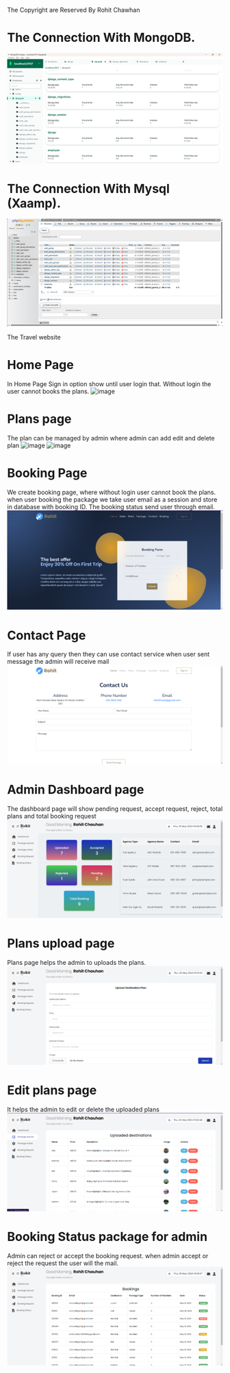 The Copyright are Reserved By Rohit Chawhan

# The Connection With MongoDB.
![alt text](image.png)

# The Connection With Mysql (Xaamp).
![alt text](image-1.png)

The Travel website
# Home Page
In Home Page Sign in option show until user login that. Without login the user cannot books the plans.
![image](https://github.com/LordMelodias/Summer/assets/105154639/d0790c72-ca93-40a2-8d1c-8cccaa62baea)

# Plans page 
The plan can be managed by admin where admin can add edit and delete plan
![image](https://github.com/LordMelodias/Summer/assets/105154639/c51e6382-b853-4391-a7f9-59e88d4f070a)
![image](https://github.com/LordMelodias/Summer/assets/105154639/91c06894-7a27-48f4-a4d4-06f008679f7f)

# Booking Page 
We create booking page, where without login user cannot book the plans. when user booking the package we take user email as a session and store in database with booking ID. The booking status send user through email.
![alt text](image-2.png)

# Contact Page
If user has any query then they can use contact service when user sent message the admin will receive mail
![alt text](image-3.png)

# Admin Dashboard page
The dashboard page will show pending request, accept request, reject, total plans and total booking request
![alt text](image-4.png)

# Plans upload page 
Plans page helps the admin to uploads the plans.
![alt text](image-5.png)

# Edit plans page
It helps the admin to edit or delete the uploaded plans
![alt text](image-6.png)

# Booking Status package for admin 
Admin can reject or accept the booking request. when admin accept or reject the request the user will the mail.
![alt text](image-7.png)